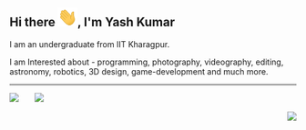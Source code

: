 <h2>Hi there <img src="https://raw.githubusercontent.com/ABSphreak/ABSphreak/master/gifs/Hi.gif" height="33px">, I'm Yash Kumar </h2>
I am an undergraduate from IIT Kharagpur. 

 I am Interested about - programming, photography, videography, editing, astronomy, robotics, 3D design, game-development and much more.<br>

<hr>

<a href="https://github.com/yashkumar2603">
<img height="180" src="https://github-readme-stats-eight-theta.vercel.app/api/top-langs/?username=yashkumar2603&layout=compact&langs_count=8&theme=nightowl"/>
</a>
<a href="https://github.com/yashkumar2603">
<img width="460" src="https://github-readme-stats-eight-theta.vercel.app/api?username=yashkumar2603&show_icons=true&theme=nightowl&include_all_commits=true&count_private=true" align="right"/>
</a>

<br>
<p>
<a href="https://www.linkedin.com/in/yash-kumar-681a51257/">
  <img src="https://komarev.com/ghpvc/?username=yashkumar2603&style=flat-square" align="right"/>
</a> 
<a href="https://www.instagram.com/_.yash_._kumar._/">
</a> 
</p>
